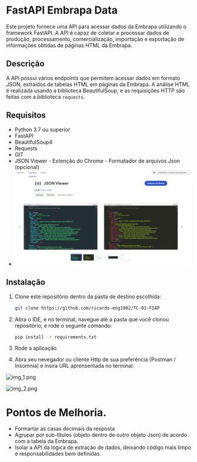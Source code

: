 # FastAPI Embrapa Data

Este projeto fornece uma API para acessar dados da Embrapa utilizando o framework FastAPI. A API é capaz de coletar e processar dados de produção, processamento, comercialização, importação e exportação de informações obtidas de páginas HTML da Embrapa.

## Descrição

A API possui vários endpoints que permitem acessar dados em formato JSON, extraídos de tabelas HTML em páginas da Embrapa. A análise HTML é realizada usando a biblioteca BeautifulSoup, e as requisições HTTP são feitas com a biblioteca `requests`.

## Requisitos

- Python 3.7 ou superior
- FastAPI
- BeautifulSoup4
- Requests
- GIT  
- JSON Viewer - Extenção do Chrome - Formatador de arquivos Json (opcional)
- ![img.png](img.png)

## Instalação

1. Clone este repositório dentro da pasta de destino escolhida:

   ```bash
   git clone https://github.com/ricardo-eng1982/TC-01-FIAP
   
2. Abra o IDE, e no terminal, navegue até a pasta que você clonou repositório, e rode o seguinte comando:
   
   ```bash
   pip install -r requirements.txt 
   
3. Rode a aplicação

4. Abra seu nevegador ou cliente Http de sua preferência (Postman / Insomnia) e insira  URL aprensentada no terminal:

![img_1.png](img_1.png)


![img_2.png](img_2.png)


# Pontos de Melhoria.

* Formartar as casas decimais da resposta
* Agrupar por sub-títulos (objeto dentro de outro objeto Json) de acordo com a tabela da Embrapa.
* Isolar a API da lógica de extração de dados, deixando código mais limpo e responsabilidades bem definidas.
